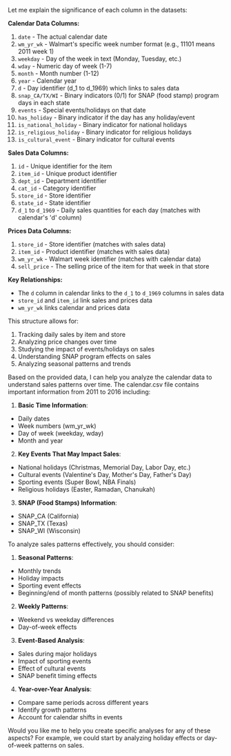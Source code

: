 Let me explain the significance of each column in the datasets:

**Calendar Data Columns:**
1. `date` - The actual calendar date
2. `wm_yr_wk` - Walmart's specific week number format (e.g., 11101 means 2011 week 1)
3. `weekday` - Day of the week in text (Monday, Tuesday, etc.)
4. `wday` - Numeric day of week (1-7)
5. `month` - Month number (1-12)
6. `year` - Calendar year
7. `d` - Day identifier (d_1 to d_1969) which links to sales data
8. `snap_CA/TX/WI` - Binary indicators (0/1) for SNAP (food stamp) program days in each state
9. `events` - Special events/holidays on that date
10. `has_holiday` - Binary indicator if the day has any holiday/event
11. `is_national_holiday` - Binary indicator for national holidays
12. `is_religious_holiday` - Binary indicator for religious holidays
13. `is_cultural_event` - Binary indicator for cultural events

**Sales Data Columns:**
1. `id` - Unique identifier for the item
2. `item_id` - Unique product identifier
3. `dept_id` - Department identifier
4. `cat_id` - Category identifier
5. `store_id` - Store identifier
6. `state_id` - State identifier
7. `d_1` to `d_1969` - Daily sales quantities for each day (matches with calendar's 'd' column)

**Prices Data Columns:**
1. `store_id` - Store identifier (matches with sales data)
2. `item_id` - Product identifier (matches with sales data)
3. `wm_yr_wk` - Walmart week identifier (matches with calendar data)
4. `sell_price` - The selling price of the item for that week in that store

**Key Relationships:**
- The `d` column in calendar links to the `d_1` to `d_1969` columns in sales data
- `store_id` and `item_id` link sales and prices data
- `wm_yr_wk` links calendar and prices data

This structure allows for:
1. Tracking daily sales by item and store
2. Analyzing price changes over time
3. Studying the impact of events/holidays on sales
4. Understanding SNAP program effects on sales
5. Analyzing seasonal patterns and trends

Based on the provided data, I can help you analyze the calendar data to understand sales patterns over time. The calendar.csv file contains important information from 2011 to 2016 including:

1. **Basic Time Information**:
- Daily dates
- Week numbers (wm_yr_wk)
- Day of week (weekday, wday)
- Month and year

2. **Key Events That May Impact Sales**:
- National holidays (Christmas, Memorial Day, Labor Day, etc.)
- Cultural events (Valentine's Day, Mother's Day, Father's Day)
- Sporting events (Super Bowl, NBA Finals)
- Religious holidays (Easter, Ramadan, Chanukah)

3. **SNAP (Food Stamps) Information**:
- SNAP_CA (California)
- SNAP_TX (Texas)
- SNAP_WI (Wisconsin)

To analyze sales patterns effectively, you should consider:

1. **Seasonal Patterns**:
- Monthly trends
- Holiday impacts
- Sporting event effects
- Beginning/end of month patterns (possibly related to SNAP benefits)

2. **Weekly Patterns**:
- Weekend vs weekday differences
- Day-of-week effects

3. **Event-Based Analysis**:
- Sales during major holidays
- Impact of sporting events
- Effect of cultural events
- SNAP benefit timing effects

4. **Year-over-Year Analysis**:
- Compare same periods across different years
- Identify growth patterns
- Account for calendar shifts in events

Would you like me to help you create specific analyses for any of these aspects? For example, we could start by analyzing holiday effects or day-of-week patterns on sales.
